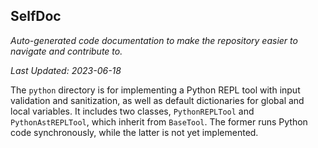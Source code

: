 <!--- START SELFDOC --->
## SelfDoc
_Auto-generated code documentation to make the repository easier to navigate and contribute to._

_Last Updated: 2023-06-18_

The `python` directory is for implementing a Python REPL tool with input validation and sanitization, as well as default dictionaries for global and local variables. It includes two classes, `PythonREPLTool` and `PythonAstREPLTool`, which inherit from `BaseTool`. The former runs Python code synchronously, while the latter is not yet implemented.

<!--- END SELFDOC --->